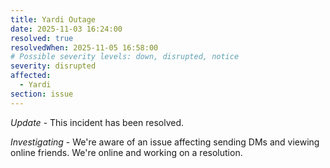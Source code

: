 ```yaml
---
title: Yardi Outage
date: 2025-11-03 16:24:00
resolved: true
resolvedWhen: 2025-11-05 16:58:00
# Possible severity levels: down, disrupted, notice
severity: disrupted
affected:
  - Yardi
section: issue
---
```


*Update* - This incident has been resolved.

*Investigating* - We're aware of an issue affecting sending DMs and viewing online friends. We're online and working on a resolution.
